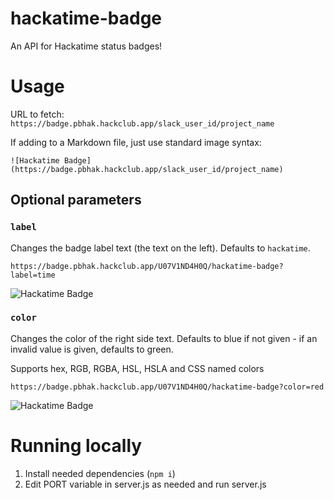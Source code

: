 # hackatime-badge
An API for Hackatime status badges!

# Usage
URL to fetch: `https://badge.pbhak.hackclub.app/slack_user_id/project_name`

If adding to a Markdown file, just use standard image syntax: 
```
![Hackatime Badge](https://badge.pbhak.hackclub.app/slack_user_id/project_name)
```

## Optional parameters
### `label`
Changes the badge label text (the text on the left). Defaults to `hackatime`.
```
https://badge.pbhak.hackclub.app/U07V1ND4H0Q/hackatime-badge?label=time
```
![Hackatime Badge](https://badge.pbhak.hackclub.app/U07V1ND4H0Q/hackatime-badge?label=time)

### `color`
Changes the color of the right side text. Defaults to blue if not given - if an invalid value is given, defaults to green.

Supports hex, RGB, RGBA, HSL, HSLA and CSS named colors
```
https://badge.pbhak.hackclub.app/U07V1ND4H0Q/hackatime-badge?color=red
```
![Hackatime Badge](https://badge.pbhak.hackclub.app/U07V1ND4H0Q/hackatime-badge?color=red)

# Running locally
1. Install needed dependencies (`npm i`)
2. Edit PORT variable in server.js as needed and run server.js
